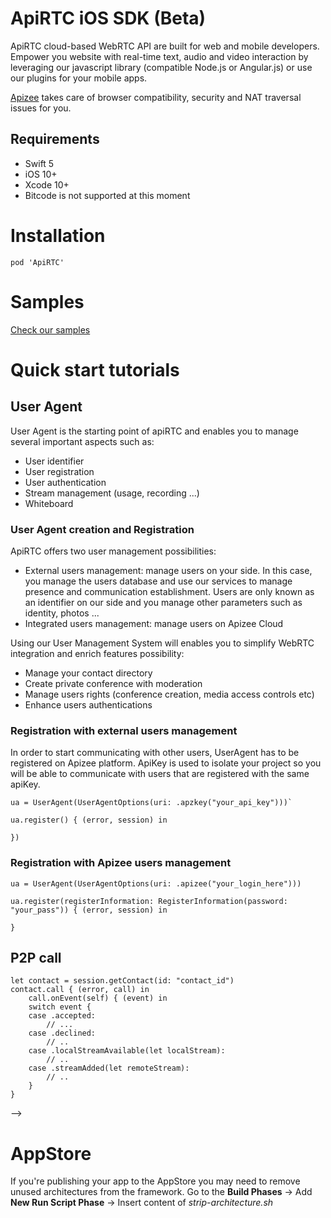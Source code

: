 # ApiRTC iOS SDK (Beta)

ApiRTC cloud-based WebRTC API are built for web and mobile developers. Empower you website with real-time text, audio and video interaction by leveraging our javascript library (compatible Node.js or Angular.js) or use our plugins for your mobile apps. 

[Apizee](https://apizee.com/) takes care of browser compatibility, security and NAT traversal issues for you.

## Requirements

* Swift 5
* iOS 10+
* Xcode 10+
* Bitcode is not supported at this moment

# Installation 

`pod 'ApiRTC'`

# Samples

[Check our samples](https://github.com/apizee/ApiRTC-ios-sample)

# Quick start tutorials

## User Agent 
User Agent is the starting point of apiRTC and enables you to manage several important aspects such as:
- User identifier
- User registration
- User authentication
- Stream management (usage, recording ...)
- Whiteboard

### User Agent creation and Registration
ApiRTC offers two user management possibilities:
- External users management: manage users on your side.
In this case, you manage the users database and use our services to manage presence and communication establishment. Users are only known as an identifier on our side and you manage other parameters such as identity, photos ...
- Integrated users management: manage users on Apizee Cloud

Using our User Management System will enables you to simplify WebRTC integration and enrich features possibility:
- Manage your contact directory
- Create private conference with moderation
- Manage users rights (conference creation, media access controls etc)
- Enhance users authentications

### Registration with external users management

In order to start communicating with other users, UserAgent has to be registered on Apizee platform. ApiKey is used to isolate your project so you will be able to communicate with users that are registered with the same apiKey.

```
ua = UserAgent(UserAgentOptions(uri: .apzkey("your_api_key")))`

ua.register() { (error, session) in
    
})
```

### Registration with Apizee users management
```
ua = UserAgent(UserAgentOptions(uri: .apizee("your_login_here")))

ua.register(registerInformation: RegisterInformation(password: "your_pass")) { (error, session) in
    
}
```

## P2P call

```
let contact = session.getContact(id: "contact_id")
contact.call { (error, call) in 
    call.onEvent(self) { (event) in
    switch event {
    case .accepted:
        // ...
    case .declined:
        // ..
    case .localStreamAvailable(let localStream):
        // ..
    case .streamAdded(let remoteStream):
        // ..
    }
}
```
--> 

# AppStore

If you're publishing your app to the AppStore you may need to remove unused architectures from the framework. 
Go to the **Build Phases** -> Add **New Run Script Phase** -> Insert content of *strip-architecture.sh*